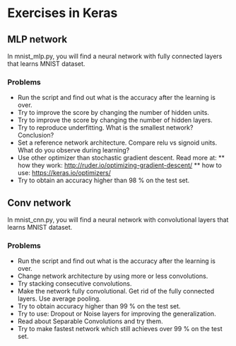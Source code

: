 # Exercises in Keras

## MLP network

In mnist_mlp.py, you will find a neural network with fully connected layers that learns MNIST dataset.

### Problems

* Run the script and find out what is the accuracy after the learning is over.
* Try to improve the score by changing the number of hidden units.
* Try to improve the score by changing the number of hidden layers.
* Try to reproduce underfitting. What is the smallest network? Conclusion?
* Set a reference network architecture. Compare relu vs signoid units. What do you observe during learning?
* Use other optimizer than stochastic gradient descent. Read more at: 
** how they work: http://ruder.io/optimizing-gradient-descent/
** how to use: https://keras.io/optimizers/
* Try to obtain an accuracy higher than 98 % on the test set.

## Conv network

In mnist_cnn.py, you will find a neural network with convolutional layers that learns MNIST dataset.

### Problems

* Run the script and find out what is the accuracy after the learning is over.
* Change network architecture by using more or less convolutions.
* Try stacking consecutive convolutions.
* Make the network fully convolutional. Get rid of the fully connected layers. Use average pooling.
* Try to obtain accuracy higher than 99 % on the test set.
* Try to use: Dropout or Noise layers for improving the generalization.
* Read about Separable Convolutions and try them.
* Try to make fastest network which still achieves over 99 % on the test set.
